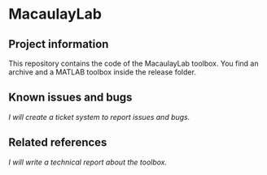 # MacaulayLab

## Project information

This repository contains the code of the MacaulayLab toolbox.
You find an archive and a MATLAB toolbox inside the release folder.

## Known issues and bugs

*I will create a ticket system to report issues and bugs.*

## Related references

*I will write a technical report about the toolbox.*